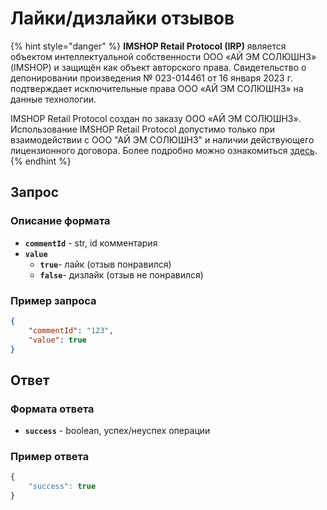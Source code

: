 # Лайки/дизлайки отзывов

{% hint style="danger" %}
**IMSHOP Retail Protocol (IRP)** является объектом интеллектуальной собственности ООО «АЙ ЭМ СОЛЮШНЗ» (IMSHOP) и защищён как объект авторского права. Свидетельство о депонировании произведения № 023-014461 от 16 января 2023 г. подтверждает исключительные права ООО «АЙ ЭМ СОЛЮШНЗ» на данные технологии.

IMSHOP Retail Protocol создан по заказу ООО «АЙ ЭМ СОЛЮШНЗ». Использование IMSHOP Retail Protocol допустимо только при взаимодействии с ООО "АЙ ЭМ СОЛЮШНЗ" и наличии действующего лицензионного договора. Более подробно можно ознакомиться [здесь](../../api-license.md).
{% endhint %}

## Запрос

### Описание формата

* **`commentId`** - str, id комментария
* **`value`**
  * **`true`**- лайк (отзыв понравился)
  * **`false`**- дизлайк (отзыв не понравился)&#x20;

### Пример запроса

```json
{
    "commentId": "123",
    "value": true
}
```

## Ответ

### Формата ответа

* **`success`** - boolean, успех/неуспех операции

### Пример ответа

```javascript
{
    "success": true
}
```
